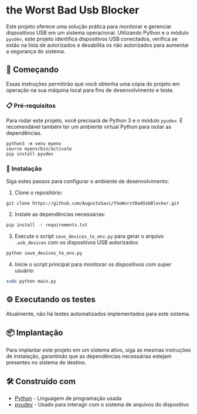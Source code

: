 # the Worst Bad Usb Blocker

Este projeto oferece uma solução prática para monitorar e gerenciar dispositivos USB em um sistema operacional. Utilizando Python e o módulo `pyudev`, este projeto identifica dispositivos USB conectados, verifica se estão na lista de autorizados e desabilita os não autorizados para aumentar a segurança do sistema.

## 🚀 Começando

Essas instruções permitirão que você obtenha uma cópia do projeto em operação na sua máquina local para fins de desenvolvimento e teste.

### 📋 Pré-requisitos

Para rodar este projeto, você precisará de Python 3 e o módulo `pyudev`. É recomendável também ter um ambiente virtual Python para isolar as dependências.

```
python3 -m venv myenv
source myenv/bin/activate
pip install pyudev
```

### 🔧 Instalação

Siga estes passos para configurar o ambiente de desenvolvimento:

1. Clone o repositório:

```
git clone https://github.com/AugustoSavi/theWorstBadUsbBlocker.git
```

2. Instale as dependências necessárias:

```bash
pip install -r requirements.txt
```

3. Execute o script `save_devices_to_env.py` para gerar o arquivo `.usb_devices` com os dispositivos USB autorizados:

```bash
python save_devices_to_env.py
```

4. Inicie o script principal para monitorar os dispositivos com super usuário:

```bash
sudo python main.py
```

## ⚙️ Executando os testes

Atualmente, não há testes automatizados implementados para este sistema.

## 📦 Implantação

Para implantar este projeto em um sistema ativo, siga as mesmas instruções de instalação, garantindo que as dependências necessárias estejam presentes no sistema de destino.

## 🛠️ Construído com

* [Python](https://www.python.org/) - Linguagem de programação usada
* [pyudev](https://pyudev.readthedocs.io/en/latest/) - Usado para interagir com o sistema de arquivos do dispositivo
